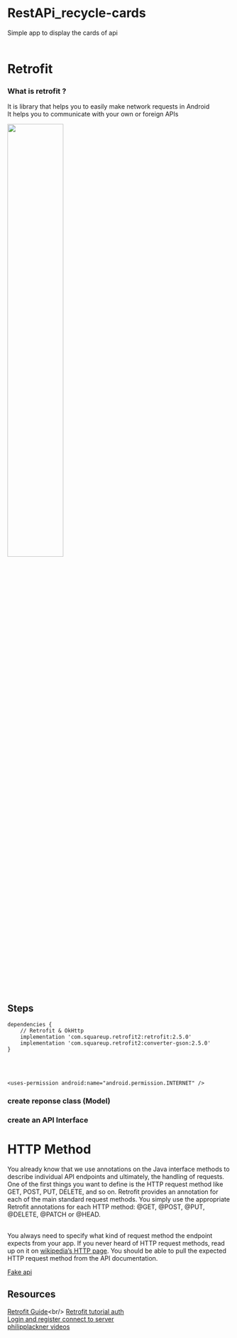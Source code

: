 # RestAPi_recycle-cards <br/>

Simple app to display the cards of api <br/> <br/>

# Retrofit 
### What is retrofit ? <br/>
It is library that helps you to easily make network requests in Android  <br/>
It helps you to communicate with your own or foreign APIs  <br/>




<img src = "https://user-images.githubusercontent.com/54688005/104126495-9023ce00-5365-11eb-8979-cc21017d1d3f.jpeg" width =50%>
  <img width ="10%"/> 
  <br>







## Steps 


```
dependencies {  
    // Retrofit & OkHttp
    implementation 'com.squareup.retrofit2:retrofit:2.5.0'
    implementation 'com.squareup.retrofit2:converter-gson:2.5.0'
}
```
 <br/> <br/>
```
<uses-permission android:name="android.permission.INTERNET" />  
```

### create reponse class (Model) <br/>
### create an API Interface <br/>





# HTTP Method
You already know that we use annotations on the Java interface methods to describe individual API endpoints and ultimately, the handling of requests. One of the first things you want to define is the HTTP request method like GET, POST, PUT, DELETE, and so on. Retrofit provides an annotation for each of the main standard request methods. You simply use the appropriate Retrofit annotations for each HTTP method: @GET, @POST, @PUT, @DELETE, @PATCH or @HEAD.<br/> <br/>








You always need to specify what kind of request method the endpoint expects from your app. If you never heard of HTTP request methods, read up on it on [wikipedia’s HTTP page](https://en.wikipedia.org/wiki/Hypertext_Transfer_Protocol#Request_methods). You should be able to pull the expected HTTP request method from the API documentation.



[Fake api ](http://jsonplaceholder.typicode.com/)<br/>



## Resources 
[Retrofit Guide](https://square.github.io/retrofit/#:~:text=Retrofit%20Configuration,are%20turned%20into%20callable%20objects.)<br/>
[Retrofit tutorial auth](https://futurestud.io/tutorials/android-basic-authentication-with-retrofit) <br/>
[Login and register connect to server](https://larntech.net/android-retrofit-login-register-using-mysql-server/)<br/>
[philipplackner videos](https://www.instagram.com/philipplackner_official/)





